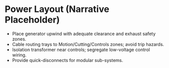 # Power Layout (Narrative Placeholder)

- Place generator upwind with adequate clearance and exhaust safety zones.
- Cable routing trays to Motion/Cutting/Controls zones; avoid trip hazards.
- Isolation transformer near controls; segregate low-voltage control wiring.
- Provide quick-disconnects for modular sub-systems.
